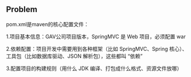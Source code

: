 ## Problem

pom.xml是maven的核心配置文件：

1.项目基本信息：GAV公司项目版本，SpringMVC 是 Web 项目，必须配置 <packaging>war</packaging>

2.依赖配置：项目开发中需要用到各种框架（比如 SpringMVC、Spring 核心）、工具包（比如数据库驱动、JSON 解析包），这些都叫 “依赖”

3.配置项目的构建规则（用什么 JDK 编译、打包成什么格式、资源文件放哪）